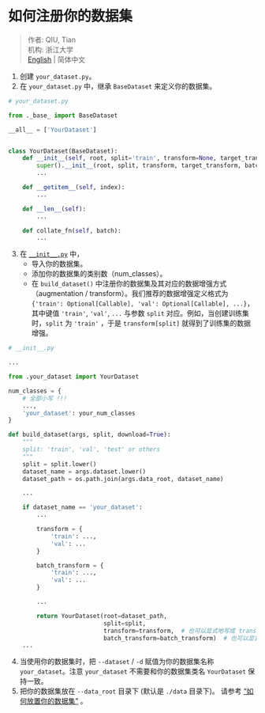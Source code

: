 # 如何注册你的数据集

> 作者: QIU, Tian  
> 机构: 浙江大学  
> [English](README.md) | 简体中文

1. 创建 `your_dataset.py`。
2. 在 `your_dataset.py` 中，继承 `BaseDataset` 来定义你的数据集。

```python
# your_dataset.py

from ._base_ import BaseDataset

__all__ = ['YourDataset']


class YourDataset(BaseDataset):
    def __init__(self, root, split='train', transform=None, target_transform=None, batch_transform=None, loader=None):
        super().__init__(root, split, transform, target_transform, batch_transform, loader)
        ...

    def __getitem__(self, index):
        ...

    def __len__(self):
        ...

    def collate_fn(self, batch):
        ...
```

3. 在 [`__init__.py`](__init__.py) 中，
    - 导入你的数据集。
    - 添加你的数据集的类别数（num_classes）。
    - 在 `build_dataset()`
      中注册你的数据集及其对应的数据增强方式（augmentation / transform）。我们推荐的数据增强定义格式为
      `{'train': Optional[Callable], 'val': Optional[Callable], ...}`，其中键值 `'train'`, `'val'`, `...`
      与参数 `split` 对应。例如，当创建训练集时，`split` 为 `'train'` ，于是 `transform[split]` 就得到了训练集的数据增强。

```python
# __init__.py

...

from .your_dataset import YourDataset

num_classes = {
    # 全部小写 !!!
    ...,
    'your_dataset': your_num_classes
}

def build_dataset(args, split, download=True):
    """
    split: 'train', 'val', 'test' or others
    """
    split = split.lower()
    dataset_name = args.dataset.lower()
    dataset_path = os.path.join(args.data_root, dataset_name)

    ...

    if dataset_name == 'your_dataset':
        ...

        transform = {
            'train': ...,
            'val': ...
        }

        batch_transform = {
            'train': ...,
            'val': ...
        }

        ...

        return YourDataset(root=dataset_path,
                           split=split,
                           transform=transform,  # 也可以显式地写成 transform=transform[split]
                           batch_transform=batch_transform)  # 也可以显式地写成 batch_transform=batch_transform[split]
    ...
```

4. 当使用你的数据集时，把 `--dataset` / `-d` 赋值为你的数据集名称 `your_dataset`。注意 `your_dataset`
   不需要和你的数据集类名 `YourDataset` 保持一致。
5. 把你的数据集放在 `--data_root` 目录下 (默认是 `./data` 目录下)。
   请参考 [“如何放置你的数据集”](../../data/README_zh-CN.md) 。 